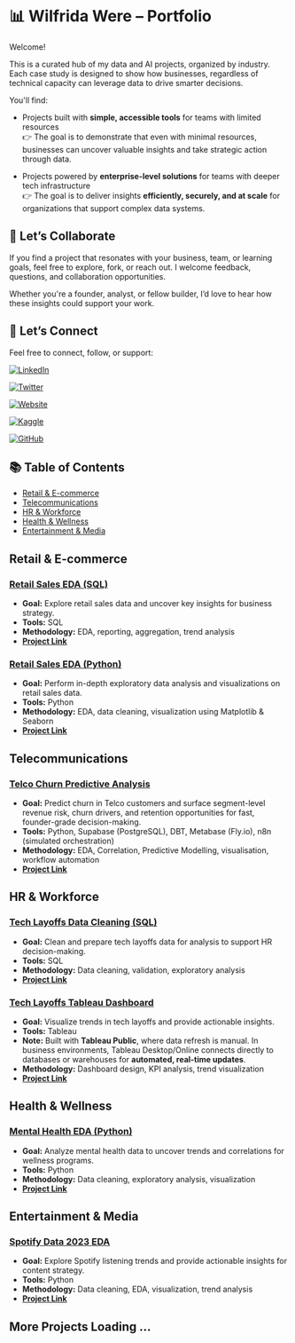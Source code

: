 # 📊 Wilfrida Were – Portfolio

Welcome!  

This is a curated hub of my data and AI projects, organized by industry. Each case study is designed to show how businesses, regardless of technical capacity can leverage data to drive smarter decisions.

You'll find:

- Projects built with **simple, accessible tools** for teams with limited resources  
  👉 The goal is to demonstrate that even with minimal resources, businesses can uncover valuable insights and take strategic action through data.

- Projects powered by **enterprise-level solutions** for teams with deeper tech infrastructure  
  👉 The goal is to deliver insights **efficiently, securely, and at scale** for organizations that support complex data systems.

## 💬 Let’s Collaborate

If you find a project that resonates with your business, team, or learning goals, feel free to explore, fork, or reach out. I welcome feedback, questions, and collaboration opportunities.

Whether you're a founder, analyst, or fellow builder, I’d love to hear how these insights could support your work.

## 🔗 Let’s Connect  

Feel free to connect, follow, or support:  

[![LinkedIn](https://img.shields.io/badge/LinkedIn-Connect-blue?style=flat&logo=linkedin)](https://linkedin.com/in/wilfridawere/)  

[![Twitter](https://img.shields.io/badge/X-Follow-black?style=flat&logo=twitter)](https://x.com/wilfridawere)  

[![Website](https://img.shields.io/badge/Website-Visit-orange?style=flat&logo=google-chrome)](https://www.wilfridawere.com/)  

[![Kaggle](https://img.shields.io/badge/Kaggle-Follow-blue?style=flat&logo=kaggle)](https://kaggle.com/wilfridawere)  

[![GitHub](https://img.shields.io/badge/GitHub-Projects-black?style=flat&logo=github)](https://github.com/Wilfrida-Were)  


## 📚 Table of Contents
- [Retail & E-commerce](#retail-e-commerce)
- [Telecommunications](#telecommunications)
- [HR & Workforce](#hr-workforce)
- [Health & Wellness](#health-wellness)
- [Entertainment & Media](#entertainment-media)


<a name="retail-e-commerce"></a>
## Retail & E-commerce

### **[Retail Sales EDA (SQL)](https://github.com/Wilfrida-Were/Retail-Sales-EDA-in-SQL/blob/main/README.md)**
- **Goal:** Explore retail sales data and uncover key insights for business strategy.  
- **Tools:** SQL  
- **Methodology:** EDA, reporting, aggregation, trend analysis  
- **[Project Link](https://github.com/Wilfrida-Were/Retail-Sales-EDA-in-SQL/blob/main/README.md)**  

### **[Retail Sales EDA (Python)](https://github.com/Wilfrida-Were/Retail-Sales-EDA-in-Python/blob/main/README.md)**
- **Goal:** Perform in-depth exploratory data analysis and visualizations on retail sales data.  
- **Tools:** Python  
- **Methodology:** EDA, data cleaning, visualization using Matplotlib & Seaborn  
- **[Project Link](https://github.com/Wilfrida-Were/Retail-Sales-EDA-in-Python/blob/main/README.md)**


<a name="telecommunications"></a>
## Telecommunications

### **[Telco Churn Predictive Analysis](https://github.com/Wilfrida-Were/Telco-Churn-Predictive-Analysis/blob/main/README.md)**
- **Goal:** Predict churn in Telco customers and surface segment-level revenue risk, churn drivers, and retention opportunities for fast, founder-grade decision-making. 
- **Tools:** Python, Supabase (PostgreSQL), DBT, Metabase (Fly.io), n8n (simulated orchestration)
- **Methodology:** EDA, Correlation, Predictive Modelling, visualisation, workflow automation
- **[Project Link](https://github.com/Wilfrida-Were/Telco-Churn-Predictive-Analysis/blob/main/README.md)**

<a name="hr-workforce"></a>
## HR & Workforce

### **[Tech Layoffs Data Cleaning (SQL)](https://github.com/Wilfrida-Were/Tech-Layoffs-Data-Cleaning-in-SQL/blob/main/README.md)**
- **Goal:** Clean and prepare tech layoffs data for analysis to support HR decision-making.  
- **Tools:** SQL  
- **Methodology:** Data cleaning, validation, exploratory analysis  
- **[Project Link](https://github.com/Wilfrida-Were/Tech-Layoffs-Data-Cleaning-in-SQL/blob/main/README.md)**

### **[Tech Layoffs Tableau Dashboard](https://github.com/Wilfrida-Were/Tech-Layoffs-Data-Cleaning-in-SQL/blob/main/README.md)**
- **Goal:** Visualize trends in tech layoffs and provide actionable insights.  
- **Tools:** Tableau  
- **Note:** Built with **Tableau Public**, where data refresh is manual. In business environments, Tableau Desktop/Online connects directly to databases or warehouses for **automated, real-time updates**.  
- **Methodology:** Dashboard design, KPI analysis, trend visualization  
- **[Project Link](https://github.com/Wilfrida-Were/Tech-Layoffs-Data-Cleaning-in-SQL/blob/main/README.md)**


<a name="health-wellness"></a>
## Health & Wellness

### **[Mental Health EDA (Python)](https://github.com/Wilfrida-Were/Mental-Health-EDA/blob/main/README.md)**
- **Goal:** Analyze mental health data to uncover trends and correlations for wellness programs.  
- **Tools:** Python  
- **Methodology:** Data cleaning, exploratory analysis, visualization  
- **[Project Link](https://github.com/Wilfrida-Were/Mental-Health-EDA/blob/main/README.md)**


<a name="entertainment-media"></a>
## Entertainment & Media

### **[Spotify Data 2023 EDA](https://github.com/Wilfrida-Were/Spotify-data-2023-EDA/blob/main/README.md)**
- **Goal:** Explore Spotify listening trends and provide actionable insights for content strategy.  
- **Tools:** Python  
- **Methodology:** Data cleaning, EDA, visualization, trend analysis  
- **[Project Link](https://github.com/Wilfrida-Were/Spotify-data-2023-EDA/blob/main/README.md)** 

 
## More Projects Loading ...

